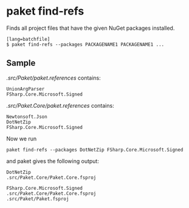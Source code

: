 # paket find-refs

Finds all project files that have the given NuGet packages installed.

    [lang=batchfile]
    $ paket find-refs --packages PACKAGENAME1 PACKAGENAME1 ...

## Sample

*.src/Paket/paket.references* contains:

	UnionArgParser
	FSharp.Core.Microsoft.Signed

*.src/Paket.Core/paket.references* contains:

	Newtonsoft.Json
	DotNetZip
	FSharp.Core.Microsoft.Signed

Now we run
	
	paket find-refs --packages DotNetZip FSharp.Core.Microsoft.Signed

and paket gives the following output:
	
	DotNetZip
	.src/Paket.Core/Paket.Core.fsproj

	FSharp.Core.Microsoft.Signed
	.src/Paket.Core/Paket.Core.fsproj
	.src/Paket/Paket.fsproj